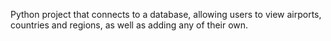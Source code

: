 Python project that connects to a database, allowing users to view airports, countries and regions,
as well as adding any of their own.
